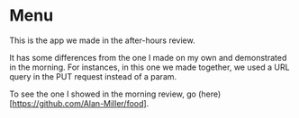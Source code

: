 # Menu
This is the app we made in the after-hours review.

It has some differences from the one I made on my own and demonstrated in the morning. For instances, in this one we made together, we used a URL query in the PUT request instead of a param.

To see the one I showed in the morning review, go (here)[https://github.com/Alan-Miller/food].

